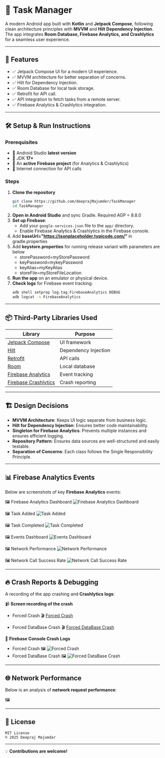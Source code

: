 # 📱 Task Manager

A modern Android app built with **Kotlin** and **Jetpack Compose**, following clean architecture principles with **MVVM** and **Hilt Dependency Injection**. The app integrates **Room Database, Firebase Analytics, and Crashlytics** for a seamless user experience.

---

## 🚀 Features

- ✅ Jetpack Compose UI for a modern UI experience.
- ✅ MVVM architecture for better separation of concerns.
- ✅ Hilt for Dependency Injection.
- ✅ Room Database for local task storage.
- ✅ Retrofit for API call.
- ✅ API integration to fetch tasks from a remote server.
- ✅ Firebase Analytics & Crashlytics integration.

---

## 🛠️ Setup & Run Instructions

### Prerequisites

- 📌 Android Studio **latest version**
- 📌 JDK **17+**
- 📌 An **active Firebase project** (for Analytics & Crashlytics)
- 📌 Internet connection for API calls

### Steps

1. **Clone the repository**
   ```bash
   git clone https://github.com/deeprajMajumder/TaskManager
   cd TaskManager
   ```
2. **Open in Android Studio** and sync Gradle. Required AGP = 8.8.0
3. **Set up Firebase**:
   - Add your `google-services.json` file to the `app/` directory.
   - Enable Firebase Analytics & Crashlytics in the Firebase console.
4. Add **baseUrl="https://jsonplaceholder.typicode.com/"** in gradle.properties
5. Add **keystore.properties** for running release variant with parameters are below
   - storePassword=myStorePassword
   - keyPassword=mykeyPassword
   - keyAlias=myKeyAlias
   - storeFile=myStoreFileLocation
6. **Run the app** on an emulator or physical device.
7. **Check logs** for Firebase event tracking:
   ```bash
   adb shell setprop log.tag.FirebaseAnalytics DEBUG
   adb logcat -s FirebaseAnalytics
   ```

---

## 📦 Third-Party Libraries Used

| Library | Purpose |
|---------|---------|
| [Jetpack Compose](https://developer.android.com/jetpack/compose) | UI framework |
| [Hilt](https://dagger.dev/hilt/) | Dependency Injection |
| [Retrofit](https://square.github.io/retrofit/) | API calls |
| [Room](https://developer.android.com/jetpack/androidx/releases/room) | Local database |
| [Firebase Analytics](https://firebase.google.com/docs/analytics) | Event tracking |
| [Firebase Crashlytics](https://firebase.google.com/docs/crashlytics) | Crash reporting |

---

## 🏗️ Design Decisions

- **MVVM Architecture**: Keeps UI logic separate from business logic.
- **Hilt for Dependency Injection**: Ensures better code maintainability.
- **Singleton for Firebase Analytics**: Prevents multiple instances and ensures efficient logging.
- **Repository Pattern**: Ensures data sources are well-structured and easily testable.
- **Separation of Concerns**: Each class follows the Single Responsibility Principle.

---

## 📊 Firebase Analytics Events

Below are screenshots of key **Firebase Analytics** events:

🖼 Firebase Analytics Dashboard
![Firebase Analytics Dashboard](appScreenshotsAndRecordings/AnalyticsDashboard.png)

🖼 Task Added
![Task Added](appScreenshotsAndRecordings/TaskAdded.png)

🖼 Task Completed
![Task Completed](appScreenshotsAndRecordings/TaskCompleted.png)

🖼 Events Dashboard
![Events Dashboard](appScreenshotsAndRecordings/EventsDashboard.png)

🖼 Network Performance
![Network Performance](appScreenshotsAndRecordings/NetworkPerformance.png)

🖼 Network Call Success Rate
![Network Call Success Rate](appScreenshotsAndRecordings/NetworkCallSuccessRate.png)

---

## 🔥 Crash Reports & Debugging

A recording of the app crashing and **Crashlytics logs**:

📹 **Screen recording of the crash**  

   - Forced Crash
     🎬   [Forced Crash](https://drive.google.com/file/d/1lWwM3tK4YOmv0_iW2fdPC7J9QIHIGKHz/view?usp=sharing)

   - Forced DataBase Crash
   🎬   [Forced DataBase Crash](https://drive.google.com/file/d/10L_xctxYUyLpTACq51xwMztcUwCx9e1-/view?usp=sharing)

📸 **Firebase Console Crash Logs**  

   - Forced Crash 
   🖼 ![Forced Crash](appScreenshotsAndRecordings/ForcedCrash.png)
   - Forced DataBase Crash
   🖼 ![Forced DataBase Crash](appScreenshotsAndRecordings/DatabaseCrash.png)
---

## 🌐 Network Performance

Below is an analysis of **network request performance**:

🖼 

---

## 📜 License

```
MIT License
© 2025 Deepraj Majumdar
```

---

💡 **Contributions are welcome!**

